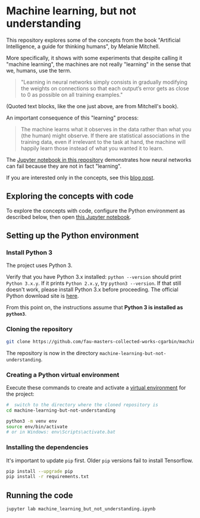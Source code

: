 # Machine learning, but not understanding

This repository explores some of the concepts from the book "Artificial Intelligence, a guide for thinking humans", by Melanie Mitchell.

More specifically, it shows with some experiments that despite calling it "machine learning", the machines are not really "learning" in the sense that we, humans, use the term.

> "Learning in neural networks simply consists in gradually modifying the weights on connections so that each output’s error gets as close to 0 as possible on all training examples."

(Quoted text blocks, like the one just above, are from Mitchell's book).

An important consequence of this "learning" process:

> The machine learns what it observes in the data rather than what you (the human) might observe. If there are statistical associations in the training data, even if irrelevant to the task at hand, the machine will happily learn those instead of what you wanted it to learn.

The [Jupyter notebook in this repository](machine_learning_but_not_understanding.ipynb) demonstrates how neural networks can fail because they are not in fact "learning".

If you are interested only in the concepts, see this [blog post](https://cgarbin.github.io/machine-learning-but-not-understanding/).

## Exploring the concepts with code

To explore the concepts with code, configure the Python environment as described below, then open [this Jupyter notebook](machine_learning_but_not_understanding.ipynb).

## Setting up the Python environment

### Install Python 3

The project uses Python 3.

Verify that you have Python 3.x installed: `python --version` should print `Python 3.x.y`. If
it prints `Python 2.x.y`, try `python3 --version`. If that still doesn't work, please install
Python 3.x before proceeding. The official Python download site is
[here](https://www.python.org/downloads/).

From this point on, the instructions assume that **Python 3 is installed as `python3`**.

### Cloning the repository

```bash
git clone https://github.com/fau-masters-collected-works-cgarbin/machine-learning-but-not-understanding.git
```

The repository is now in the directory `machine-learning-but-not-understanding`.

### Creating a Python virtual environment

Execute these commands to create and activate a [virtual environment](https://docs.python.org/3/tutorial/venv.html) for the project:

```bash
#  switch to the directory where the cloned repository is
cd machine-learning-but-not-understanding

python3 -m venv env
source env/bin/activate
# or in Windows: env\Scripts\activate.bat
```

### Installing the dependencies

It's important to update `pip` first. Older `pip` versions fail to install Tensorflow.

```bash
pip install --upgrade pip
pip install -r requirements.txt
```

## Running the code

`jupyter lab machine_learning_but_not_understanding.ipynb`
